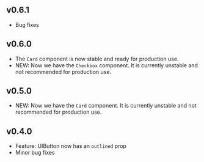 ## v0.6.1

-   Bug fixes

## v0.6.0

-   The `Card` component is now stable and ready for production use.
-   NEW: Now we have the `Checkbox` component. It is currently unstable and not recommended for production use.

## v0.5.0

-   NEW: Now we have the `Card` component. It is currently unstable and not recommended for production use.

## v0.4.0

-   Feature: UIButton now has an `outlined` prop
-   Minor bug fixes
